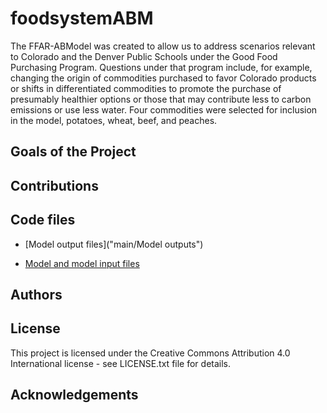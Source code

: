 # foodsystemABM

The FFAR-ABModel was created to allow us to address scenarios relevant to Colorado and the Denver Public Schools under the Good Food Purchasing Program. Questions under that program include, for example, changing the origin of commodities purchased to favor Colorado products or shifts in differentiated commodities to promote the purchase of presumably healthier options or those that may contribute less to carbon emissions or use less water. Four commodities were selected for inclusion in the model, potatoes, wheat, beef, and peaches.

## Goals of the Project

## Contributions

## Code files

  * [Model output files]("main/Model outputs") 
  
  * [Model and model input files](https://www.dropbox.com/sh/ltchf4n4ye7yd7v/AAAo8lu8oHLHVspBMxN2Vw_ya?dl=0)

## Authors

## License

This project is licensed under the Creative Commons Attribution 4.0 International license - see LICENSE.txt file for details. 

## Acknowledgements
